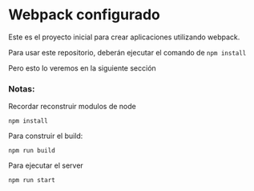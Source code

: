 # Webpack configurado

Este es el proyecto inicial para crear aplicaciones utilizando webpack.

Para usar este repositorio, deberán ejecutar el comando de ```npm install```

Pero esto lo veremos en la siguiente sección


### Notas:
Recordar reconstruir modulos de node
```
npm install
```

Para construir el build:
```
npm run build
```

Para ejecutar el server
```
npm run start